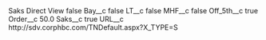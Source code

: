 <?xml version="1.0" encoding="UTF-8"?>
<CustomMetadata xmlns="http://soap.sforce.com/2006/04/metadata" xmlns:xsi="http://www.w3.org/2001/XMLSchema-instance" xmlns:xsd="http://www.w3.org/2001/XMLSchema">
    <label>Saks Direct View</label>
    <protected>false</protected>
    <values>
        <field>Bay__c</field>
        <value xsi:type="xsd:boolean">false</value>
    </values>
    <values>
        <field>LT__c</field>
        <value xsi:type="xsd:boolean">false</value>
    </values>
    <values>
        <field>MHF__c</field>
        <value xsi:type="xsd:boolean">false</value>
    </values>
    <values>
        <field>Off_5th__c</field>
        <value xsi:type="xsd:boolean">true</value>
    </values>
    <values>
        <field>Order__c</field>
        <value xsi:type="xsd:double">50.0</value>
    </values>
    <values>
        <field>Saks__c</field>
        <value xsi:type="xsd:boolean">true</value>
    </values>
    <values>
        <field>URL__c</field>
        <value xsi:type="xsd:string">http://sdv.corphbc.com/TNDefault.aspx?X_TYPE=S</value>
    </values>
</CustomMetadata>
